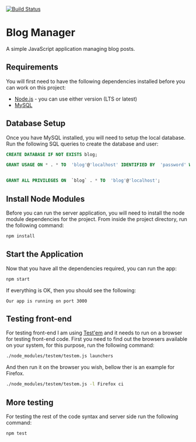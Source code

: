 [![Build Status](https://travis-ci.org/karliatto/blog-manager.svg?branch=master)](https://travis-ci.org/karliatto/blog-manager)

# Blog Manager

A simple JavaScript application managing blog posts.


## Requirements


You will first need to have the following dependencies installed before you can work on this project:
* [Node.js](https://nodejs.org/en/) - you can use either version (LTS or latest)
* [MySQL](http://www.mysql.com/)


## Database Setup

Once you have MySQL installed, you will need to setup the local database. Run the following SQL queries to create the database and user:

```sql
CREATE DATABASE IF NOT EXISTS blog;

GRANT USAGE ON * . * TO  'blog'@'localhost' IDENTIFIED BY  'password' WITH MAX_QUERIES_PER_HOUR 0 MAX_CONNECTIONS_PER_HOUR 0 MAX_UPDATES_PER_HOUR 0 MAX_USER_CONNECTIONS 0 ;


GRANT ALL PRIVILEGES ON  `blog` . * TO  'blog'@'localhost';
```


## Install Node Modules

Before you can run the server application, you will need to install the node module dependencies for the project. From inside the project directory, run the following command:
```bash
npm install
```

## Start the Application

Now that you have all the dependencies required, you can run the app:
```bash
npm start
```
If everything is OK, then you should see the following:
```
Our app is running on port 3000
```


## Testing front-end

For testing front-end I am using [Test'em](https://github.com/testem/testem) and it needs to run on a browser for testing front-end code.
First you need to find out the browsers available on your system, for this purpose, run the following command:
```bash
./node_modules/testem/testem.js launchers
```

And then run it on the browser you wish, bellow ther is an example for Firefox.

```bash
./node_modules/testem/testem.js -l Firefox ci
```


## More testing

For testing the rest of the code syntax and server side run the following command:

```bash
npm test
```
